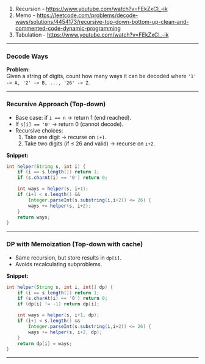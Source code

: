 1. Recursion - https://www.youtube.com/watch?v=FEkZxCl_-ik
2. Memo - https://leetcode.com/problems/decode-ways/solutions/4454173/recursive-top-down-bottom-up-clean-and-commented-code-dynamic-programming 
3. Tabulation - https://www.youtube.com/watch?v=FEkZxCl_-ik 

---
### Decode Ways

**Problem:**  
Given a string of digits, count how many ways it can be decoded where `'1' -> A, '2' -> B, ..., '26' -> Z`.

---

### Recursive Approach (Top-down)

- Base case: if `i == n` → return 1 (end reached).
- If `s[i] == '0'` → return 0 (cannot decode).
- Recursive choices:
    1. Take one digit → recurse on `i+1`.
    2. Take two digits (if ≤ 26 and valid) → recurse on `i+2`.

**Snippet:**

```java
int helper(String s, int i) {
    if (i == s.length()) return 1;
    if (s.charAt(i) == '0') return 0;

    int ways = helper(s, i+1);  
    if (i+1 < s.length() && 
        Integer.parseInt(s.substring(i,i+2)) <= 26) {
        ways += helper(s, i+2);
    }
    return ways;
}
```

---

### DP with Memoization (Top-down with cache)

- Same recursion, but store results in `dp[i]`.
- Avoids recalculating subproblems.

**Snippet:**

```java
int helper(String s, int i, int[] dp) {
    if (i == s.length()) return 1;
    if (s.charAt(i) == '0') return 0;
    if (dp[i] != -1) return dp[i];

    int ways = helper(s, i+1, dp);
    if (i+1 < s.length() && 
        Integer.parseInt(s.substring(i,i+2)) <= 26) {
        ways += helper(s, i+2, dp);
    }
    return dp[i] = ways;
}
```


---
